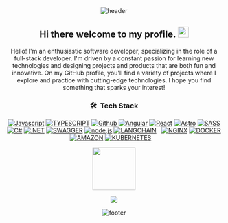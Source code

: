 <div align="center" width="100">
  <img src="https://capsule-render.vercel.app/api?color=0:1408d0,50:0860d0,100:08c4d0&height=250&section=header&text=Raul%20Developer%20&fontSize=30&type=waving&fontColor=fefefe&&animation=fadeIn"
  alt="header"/>
</div>



<div align="center">
  
  ## Hi there welcome to my profile. <img src="https://media.giphy.com/media/hvRJCLFzcasrR4ia7z/giphy.gif" width="25px"> 

  

  Hello! I'm an enthusiastic software developer, specializing in the role of a full-stack developer. I'm driven by a constant passion for learning new technologies and designing projects and products that are both fun and innovative. On my GitHub profile, you'll find a variety of projects where I explore and practice with cutting-edge technologies. I hope you find something that sparks your interest!


### 🛠 &nbsp;Tech Stack

<a href='https://developer.mozilla.org/es/docs/Web/JavaScript' target="_blank"><img alt='Javascript' src='https://img.shields.io/badge/Javascript-100000?style=for-the-badge&logo=Javascript&logoColor=white&labelColor=black&color=black'/></a>
<a href='https://www.typescriptlang.org/' target="_blank"><img alt='TYPESCRIPT' src='https://img.shields.io/badge/TYPESCRIPT-100000?style=for-the-badge&logo=TYPESCRIPT&logoColor=white&labelColor=black&color=black'/></a>
<a href='https://github.com/' target="_blank"><img alt='Github' src='https://img.shields.io/badge/Github-100000?style=for-the-badge&logo=Github&logoColor=white&labelColor=black&color=black'/></a>
<a href='https://angular.dev/' target="_blank"><img alt='Angular' src='https://img.shields.io/badge/Angular-100000?style=for-the-badge&logo=Angular&logoColor=white&labelColor=black&color=black'/></a>
<a href='https://es.react.dev/' target="_blank"><img alt='React' src='https://img.shields.io/badge/React-100000?style=for-the-badge&logo=React&logoColor=white&labelColor=black&color=black'/></a>
<a href='https://astro.build/' target="_blank"><img alt='Astro' src='https://img.shields.io/badge/Astro-100000?style=for-the-badge&logo=Astro&logoColor=white&labelColor=black&color=black'/></a>
<a href='https://getbem.com/' target="_blank"><img alt='SASS' src='https://img.shields.io/badge/CSS_/ SASS-100000?style=for-the-badge&logo=SASS&logoColor=white&labelColor=black&color=black'/></a>
<a href='https://es.wikipedia.org/wiki/C_Sharp' target="_blank"><img alt='C#' src='https://img.shields.io/badge/CSAHRP-100000?style=for-the-badge&logo=C#&logoColor=white&labelColor=black&color=black'/></a>
<a href='https://dotnet.microsoft.com/en-us/download' target="_blank"><img alt='.NET' src='https://img.shields.io/badge/NET_CORE-100000?style=for-the-badge&logo=.NET&logoColor=white&labelColor=black&color=black'/></a>
<a href='https://swagger.io/' target="_blank"><img alt='SWAGGER' src='https://img.shields.io/badge/SWAGGER-100000?style=for-the-badge&logo=SWAGGER&logoColor=white&labelColor=black&color=black'/></a>
<a href='https://nodejs.org/en/' target="_blank"><img alt='node.js' src='https://img.shields.io/badge/NODE_JS-100000?style=for-the-badge&logo=node.js&logoColor=white&labelColor=black&color=black'/></a>
<a href='https://www.langchain.com/' target="_blank"><img alt='LANGCHAIN' src='https://img.shields.io/badge/LANGCHAIN-100000?style=for-the-badge&logo=LANGCHAIN&logoColor=white&labelColor=black&color=black'/></a>
<a href='https://es.wikipedia.org/wiki/SQL' target="_blank"><img alt='' src='https://img.shields.io/badge/SQL-100000?style=for-the-badge&logo=&logoColor=white&labelColor=black&color=black'/></a>
<a href='https://www.mysql.com/' target="_blank"><img alt='' src='https://img.shields.io/badge/MSQL-100000?style=for-the-badge&logo=&logoColor=white&labelColor=black&color=black'/></a>
<a href='https://nginx.org/en/' target="_blank"><img alt='NGINX' src='https://img.shields.io/badge/NGINX-100000?style=for-the-badge&logo=NGINX&logoColor=white&labelColor=black&color=black'/></a>
<a href='https://www.docker.com/' target="_blank"><img alt='DOCKER' src='https://img.shields.io/badge/DOCKER-100000?style=for-the-badge&logo=DOCKER&logoColor=white&labelColor=black&color=black'/></a>
<a href='https://aws.amazon.com/es/free/?gclid=CjwKCAjw9p24BhB_EiwA8ID5BkctYpKuQPbTAZvFFT2pBdQb6v1fQ6KqAK4nlZPuZq6P_GV98avy-RoC_aAQAvD_BwE&trk=307cde03-1180-48b3-a852-0fd87ed68ac8&sc_channel=ps&ef_id=CjwKCAjw9p24BhB_EiwA8ID5BkctYpKuQPbTAZvFFT2pBdQb6v1fQ6KqAK4nlZPuZq6P_GV98avy-RoC_aAQAvD_BwE:G:s&s_kwcid=AL!4422!3!646924982326!e!!g!!aws!19636893789!147195440153&all-free-tier.sort-by=item.additionalFields.SortRank&all-free-tier.sort-order=asc&awsf.Free%20Tier%20Types=*all&awsf.Free%20Tier%20Categories=*all' target="_blank"><img alt='AMAZON' src='https://img.shields.io/badge/AWS-100000?style=for-the-badge&logo=AMAZON&logoColor=white&labelColor=black&color=black'/></a>
<a href='https://kubernetes.io/es/' target="_blank"><img alt='KUBERNETES' src='https://img.shields.io/badge/KUBERNETES-100000?style=for-the-badge&logo=KUBERNETES&logoColor=white&labelColor=black&color=black'/></a>
<a href='https://azure.microsoft.com/es-mx/free/search/?ef_id=_k_CjwKCAjw9p24BhB_EiwA8ID5Blke58exIMFLyfQwlPMia9O6-RO35tQbAVOyMwSkffBriHrB-hn7jhoC2YMQAvD_BwE_k_&OCID=AIDcmmxotgtm93_SEM__k_CjwKCAjw9p24BhB_EiwA8ID5Blke58exIMFLyfQwlPMia9O6-RO35tQbAVOyMwSkffBriHrB-hn7jhoC2YMQAvD_BwE_k_&gad_source=1&gclid=CjwKCAjw9p24BhB_EiwA8ID5Blke58exIMFLyfQwlPMia9O6-RO35tQbAVOyMwSkffBriHrB-hn7jhoC2YMQAvD_BwE' target="_blank"><img alt='' src='https://img.shields.io/badge/Microsoft_Azure-100000?style=for-the-badge&logo=&logoColor=white&labelColor=black&color=black'/></a>
<a href='https://www.redhat.com/es/technologies/cloud-computing/openshift/openshift-ai?sc_cid=7015Y0000048QmdQAE&gad_source=1&gclid=CjwKCAjw9p24BhB_EiwA8ID5Bh_sCA5f5JKDY841k18Qu0Ct5hqGSkj3ttUffJsKrSH7aBc9_Zb2XxoCaW0QAvD_BwE' target="_blank"><img alt='' src='https://img.shields.io/badge/OPEN_SHIFT-100000?style=for-the-badge&logo=&logoColor=white&labelColor=black&color=black'/></a>
<a href='https://www.java.com/es/' target="_blank"><img alt='' src='https://img.shields.io/badge/Sprint_BOOT-100000?style=for-the-badge&logo=&logoColor=white&labelColor=black&color=black'/></a>
<a href='https://www.java.com/es/' target="_blank"><img alt='' src='https://img.shields.io/badge/Spring_BOOT-100000?style=for-the-badge&logo=&logoColor=white&labelColor=black&color=black'/></a>


<img src="https://media.tenor.com/pOQg13POepUAAAAi/hide-kenny-mccormick.gif" width="100px">


</div>






<!--profile visit count-->

<div align="center">
  
[![](https://visitcount.itsvg.in/api?id=RAULXDEV&label=Profile%20Views&color=1&icon=8&pretty=false)](https://visitcount.itsvg.in)

</div>

<!-- FOOTER -->
<div align="center" width="100">
  <img src="https://capsule-render.vercel.app/api?color=0:1408d0,50:0860d0,100:08c4d0&height=100&section=footer&fontSize=30&type=waving&fontColor=fefefe"
  alt="footer" />
</div>
